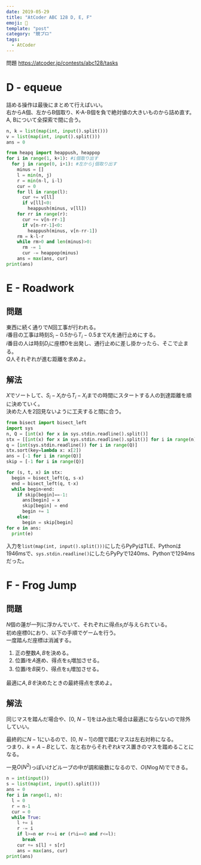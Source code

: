 ```yaml
---
date: 2019-05-29
title: "AtCoder ABC 128 D, E, F"
emoji: 🐎
template: "post"
category: "競プロ"
tags:
  - AtCoder
---
```


問題 <https://atcoder.jp/contests/abc128/tasks>

# D - equeue

詰める操作は最後にまとめて行えばいい。  
右からA個、左からB個取り、K-A-B個を負で絶対値の大きいものから詰め直す。  
A, Bについて全探索で間に合う。

```python
n, k = list(map(int, input().split()))
v = list(map(int, input().split()))
ans = 0

from heapq import heappush, heappop
for i in range(1, k+1): #i個取り出す
  for j in range(0, i+1): #左からj個取り出す
    minus = []
    l = min(n, j)
    r = min(n-l, i-l)
    cur = 0
    for ll in range(l):
      cur += v[ll]
      if v[ll]<0:
        heappush(minus, v[ll])
    for rr in range(r):
      cur += v[n-rr-1]
      if v[n-rr-1]<0:
        heappush(minus, v[n-rr-1])
    rm = k-l-r
    while rm>0 and len(minus)>0:
      rm -= 1
      cur -= heappop(minus)
    ans = max(ans, cur)
print(ans)
```

# E - Roadwork

## 問題

東西に続く通りで$N$回工事が行われる。  
$i$番目の工事は時刻$S_i-0.5$から$T_i-0.5$まで$X_i$を通行止めにする。  
$i$番目の人は時刻$D_i$に座標0を出発し、通行止めに差し掛かったら、そこで止まる。  
$Q$人それぞれが進む距離を求めよ。

## 解法

$X$でソートして、$S_i-X_i$から$T_i-X_i$までの時間にスタートする人の到達距離を順に決めていく。  
決めた人を2回見ないように工夫すると間に合う。

```python
from bisect import bisect_left
import sys
n, Q = [int(x) for x in sys.stdin.readline().split()]
stx = [[int(x) for x in sys.stdin.readline().split()] for i in range(n)]
q = [int(sys.stdin.readline()) for i in range(Q)]
stx.sort(key=lambda x: x[2])
ans = [-1 for i in range(Q)]
skip = [-1 for i in range(Q)]

for (s, t, x) in stx:
  begin = bisect_left(q, s-x)
  end = bisect_left(q, t-x)
  while begin<end:
    if skip[begin]==-1:
      ans[begin] = x
      skip[begin] = end
      begin += 1
    else:
      begin = skip[begin]
for e in ans:
  print(e)
```

入力を`list(map(int, input().split()))`にしたらPyPyはTLE、Pythonは1946msで、`sys.stdin.readline()`にしたらPyPyで1240ms、Pythonで1294msだった。

# F - Frog Jump

## 問題

$N$個の蓮が一列に浮かんでいて、それぞれに得点$s_i$が与えられている。  
初め座標0におり、以下の手順でゲームを行う。  
一度踏んだ座標は消滅する。

1. 正の整数$A, B$を決める。
2. 位置$i$を$A$進め、得点を$s_i$増加させる。
3. 位置$i$を$B$戻り、得点を$s_i$増加させる。 

最適に$A, Bを$決めたときの最終得点を求めよ。

## 解法

同じマスを踏んだ場合や、[0, $N-1$]をはみ出た場合は最適にならないので除外していい。

最終的に$N-1$にいるので、[0, $N-1$]の間で踏むマスは左右対称になる。  
つまり、$k=A-B$として、左と右からそれぞれ$k$マス置きのマスを踏めることになる。  

一見$O(N^2)$っぽいけどループの中が調和級数になるので、$O(N\log N)$でできる。  

```python
n = int(input())
s = list(map(int, input().split()))
ans = 0
for i in range(1, n):
  l = 0
  r = n-1
  cur = 0
  while True:
    l += i
    r -= i
    if l>=n or r<=i or (r%i==0 and r<=l):
      break
    cur += s[l] + s[r]
    ans = max(ans, cur)
print(ans)
```

